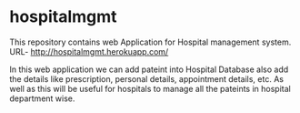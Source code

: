# hospitalmgmt
This repository contains web Application for Hospital management system. 
URL- http://hospitalmgmt.herokuapp.com/

In this web application we can add pateint into Hospital Database also add the details like prescription, personal details, appointment details, etc.
As well as this will be useful for hospitals to manage all the pateints in hospital department wise. 
